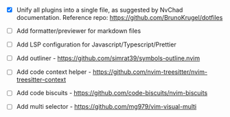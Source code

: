 - [X] Unify all plugins into a single file, as suggested by NvChad documentation. Reference repo: https://github.com/BrunoKrugel/dotfiles
- [ ] Add formatter/previewer for markdown files
- [ ] Add LSP configuration for Javascript/Typescript/Prettier
- [ ] Add outliner - https://github.com/simrat39/symbols-outline.nvim
- [ ] Add code context helper - https://github.com/nvim-treesitter/nvim-treesitter-context
- [ ] Add code biscuits - https://github.com/code-biscuits/nvim-biscuits
- [ ] Add multi selector - https://github.com/mg979/vim-visual-multi

